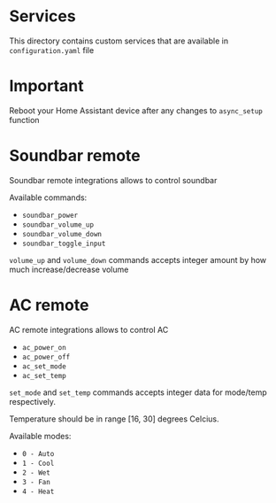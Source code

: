 # Services
This directory contains custom services that are available in `configuration.yaml` file

# Important
Reboot your Home Assistant device after any changes to `async_setup` function

# Soundbar remote
Soundbar remote integrations allows to control soundbar

Available commands:
* `soundbar_power`
* `soundbar_volume_up`
* `soundbar_volume_down`
* `soundbar_toggle_input`

`volume_up` and `volume_down` commands accepts integer amount by how much increase/decrease volume

# AC remote
AC remote integrations allows to control AC
* `ac_power_on`
* `ac_power_off`
* `ac_set_mode`
* `ac_set_temp`

`set_mode` and `set_temp` commands accepts integer data for mode/temp respectively.

Temperature should be in range [16, 30] degrees Celcius.

Available modes:
* `0 - Auto`
* `1 - Cool`
* `2 - Wet`
* `3 - Fan`
* `4 - Heat`
